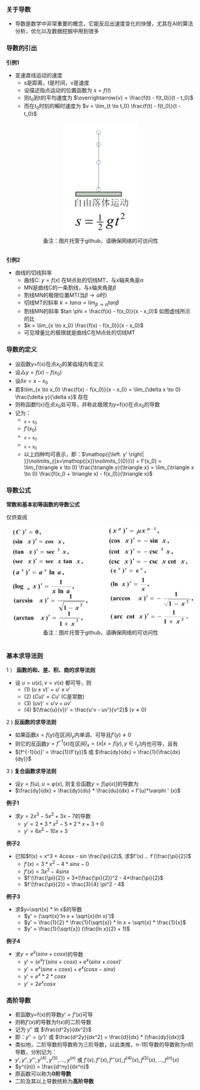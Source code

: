 ### 关于导数

- 导数是数学中非常重要的概念，它能反应出速度变化的快慢，尤其在AI的算法分析，优化以及数据挖掘中用到很多

### 导数的引出

**引例1**

- 变速直线运动的速度
    * s是距离，t是时间，v是速度
    * 设描述指点运动的位置函数为 $s = f(t)$ 
    * 则$t_0$到t的平均速度为 $\overrightarrow{v} = \frac{f(t) - f(t_0)}{t - t_0}$
    * 而在$t_0$时刻的瞬时速度为 $v = \lim_{t \to t_0} \frac{f(t) - f(t_0)}{t - t_0}$

<div align="center">
    <img width="200" src="./screenshot/5.25.jpg">
    <br />
    <div style="text-align:center">备注：图片托管于github，请确保网络的可访问性</div>
    <br />
</div>

**引例2**

- 曲线的切线斜率
    * 曲线C: $y = f(x)$ 在M点处的切线MT，与x轴夹角是$\alpha$
    * MN是曲线C的一条割线，与x轴夹角是$\beta$
    * 割线MN的极限位置MT(当$\beta \to \alpha$时)
    * 切线MT的斜率 $k = tan \alpha = \lim_{\beta \to \alpha} tan \beta$
    * 割线MN的斜率 $tan \phi = \frac{f(x) - f(x_0)}{x - x_0}$ 如图虚线所示的比
    * $k = \lim_{x \to x_0} \frac{f(x) - f(x_0)}{x - x_0}$ 
    * 可见增量比的极限就是曲线C在M点处的切线MT

### 导数的定义

- 设函数y=f(x)在点$x_0$的某临域内有定义
- 设$\triangle y = f(x) - f(x_0)$
- 设$\delta x = x - x_0$
- 若$\lim_{x \to x_0} \frac{f(x) - f(x_0)}{x - x_0} = \lim_{\delta x \to 0} \frac{\delta y}{\delta x}$ 存在
- 则称函数f(x)在点$x_0$处可导，并称此极限为y=f(x)在点$x_0$的导数
- 记为：
    * $\mathop{{\left. y'  \right| }}\nolimits_{{x=\mathop{{x}}\nolimits_{{0}}}}$
    * $f'(x_0)$
    * $\mathop{{\left. \frac{dy}{dx}  \right| }}\nolimits_{{x=\mathop{{x}}\nolimits_{{0}}}}$
    * $\mathop{{\left. \frac{df(x)}{dx}  \right| }}\nolimits_{{x=\mathop{{x}}\nolimits_{{0}}}}$
    * 以上四种均可表示，即：$\mathop{{\left. y'  \right| }}\nolimits_{{x=\mathop{{x}}\nolimits_{{0}}}} = f'(x_0) = \lim_{\triangle x \to 0} \frac{\triangle y}{\triangle x} = \lim_{\triangle x \to 0} \frac{f(x_0 + \triangle x) - f(x_0)}{\triangle x}$

### 导数公式

**常数和基本初等函数的导数公式**

仅供查阅

<div align="center">
    <img width="500" src="./screenshot/5.26.jpg">
    <br />
    <div style="text-align:center">备注：图片托管于github，请确保网络的可访问性</div>
    <br />
</div>

### 基本求导法则

1 ） **函数的和、差、积、商的求导法则**

- 设 $u = u(x), v = v(x)$ 都可导，则
    * (1) $(u \pm v)' = u' \pm v'$
    * (2) $(Cu)' = Cu'$ (C是常数)
    * (3) $(uv)' = u'v + uv'$
    * (4) $(\frac{u}{v})' = \frac{u'v - uv'}{v^2}$ ($v \neq 0$)

2 ) **反函数的求导法则**

- 如果函数$x=f(y)$在区间$I_y$内单调、可导且$f'(y) \neq 0$
- 则它的反函数$y=f^{-1}(x)$在区间$I_x = \{ x| x = f(y), y \in I_y \}$内也可导，且有
- $[f^{-1}(x)]' = \frac{1}{f'(y)}$ 或 $\frac{dy}{dx} = \frac{1}{\frac{dx}{dy}}$

3 ) **复合函数求导法则**

- 设$y=f(u), u=\varphi (x)$, 则复合函数$y = f[\varphi (x)]$的导数为
- $\frac{dy}{dx} = \frac{dy}{du} * \frac{du}{dx} = f'(u)*\varphi ' (x)$

**例子1**

- 求$y=2x^3 - 5x^2 + 3x - 7$的导数
    * $y' = 2*3*x^2 - 5*2*x + 3 + 0$
    * $y' = 6x^2 - 10x + 3$

**例子2**

- 已知$f(x) = x^3 + 4cosx - sin \frac{\pi}{2}$, 求$f'(x) 、f'(\frac{\pi}{2})$
    * $f'(x) = 3*x^2 - 4*sin x - 0$
    * $f'(x) = 3x^2 - 4sinx$
    * $f'(\frac{\pi}{2}) = 3*(\frac{\pi}{2})^2 - 4*\frac{\pi}{2}$
    * $f'(\frac{\pi}{2}) = \frac{3}{4} \pi^2 - 4$

**例子3**

- 求$y=\sqrt{x} * ln x$的导数
    * $y' = (\sqrt{x}'ln x + \sqrt{x}(ln x)')$
    * $y' = \frac{1}{2} * \frac{1}{\sqrt{x}} * ln x + \sqrt{x} * \frac{1}{x}$
    * $y' = \frac{1}{\sqrt{x}} (\frac{ln x}{2} + 1)$

**例子4**

- 求$y=e^x(sin x + cos x)$的导数
    * $y' = (e^x)'(sin x + cos x) + e^x(sinx + cosx)'$
    * $y' = e^x(sin x + cos x) + e^x(cosx - sinx)$
    * $y' = e^x * 2 * cos x$
    * $y' = 2 e^x cos x$

### 高阶导数

- 若函数y=f(x)的导数$y' = f'(x)$可导
- 则称$f'(x)$的导数为f(x)的二阶导数
- 记为 $y''$ 或 $\frac{d^2y}{dx^2}$
- 即：$y'' = (y')'$ 或 $\frac{d^2y}{dx^2} = \frac{d}{dx} * (\frac{dy}{dx})$
- 类似地，二阶导数的导数称为三阶导数，以此类推，n-1阶导数的导数称为n阶导数，分别记为：
- $y', y'', y''', y^{(4)}, y^{(5)}, ..., y^{(n)}$ 或 $f'(x), f''(x), f'''(x), f^{(4)}(x), f^{(5)}(x), ..., f^{(n)}(x)$
- $y^{(n)} = \frac{d^ny}{dx^n}$
- 原函数可以称为**0阶导数**
- 二阶及其以上导数统称为**高阶导数**